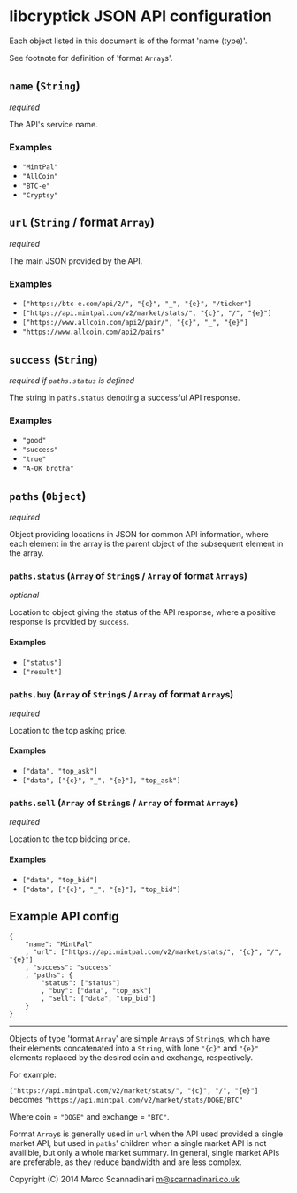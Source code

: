 # libcryptick JSON API configuration

Each object listed in this document is of the format 'name (type)'.

See footnote for definition of 'format `Array`s'.

## `name` (`String`)

*required*

The API's service name.

### Examples

* `"MintPal"`
* `"AllCoin"`
* `"BTC-e"`
* `"Cryptsy"`

## `url` (`String` / format `Array`)

*required*

The main JSON provided by the API.

### Examples

* `["https://btc-e.com/api/2/", "{c}", "_", "{e}", "/ticker"]`
* `["https://api.mintpal.com/v2/market/stats/", "{c}", "/", "{e}"]`
* `["https://www.allcoin.com/api2/pair/", "{c}", "_", "{e}"]`
* `"https://www.allcoin.com/api2/pairs"`

## `success` (`String`)

*required if `paths.status` is defined*

The string in `paths.status` denoting a successful API response.

### Examples

* `"good"`
* `"success"`
* `"true"`
* `"A-OK brotha"`

## `paths` (`Object`)

*required*

Object providing locations in JSON for common API information, where each element in the array is the parent object of the subsequent element in the array.

### `paths.status` (`Array` of `String`s / `Array` of format `Array`s)

*optional*

Location to object giving the status of the API response, where a positive response is provided by `success`.

#### Examples

* `["status"]`
* `["result"]`

### `paths.buy` (`Array` of `String`s / `Array` of format `Array`s)

*required*

Location to the top asking price.

#### Examples

* `["data", "top_ask"]`
* `["data", ["{c}", "_", "{e}"], "top_ask"]`

### `paths.sell` (`Array` of `String`s / `Array` of format `Array`s)

*required*

Location to the top bidding price.

#### Examples

* `["data", "top_bid"]`
* `["data", ["{c}", "_", "{e}"], "top_bid"]`

## Example API config

	{
		"name": "MintPal"
		, "url": ["https://api.mintpal.com/v2/market/stats/", "{c}", "/", "{e}"]
		, "success": "success"
		, "paths": {
			"status": ["status"]
			, "buy": ["data", "top_ask"]
			, "sell": ["data", "top_bid"]
		}
	}

----

Objects of type 'format `Array`' are simple `Array`s of `String`s, which have their elements concatenated into a `String`, with lone `"{c}"` and `"{e}"` elements replaced by the desired coin and exchange, respectively.

For example:

`["https://api.mintpal.com/v2/market/stats/", "{c}", "/", "{e}"]` becomes `"https://api.mintpal.com/v2/market/stats/DOGE/BTC"`

Where coin = `"DOGE"` and exchange = `"BTC"`.

Format `Array`s is generally used in `url` when the API used provided a single market API, but used in `paths`' children when a single market API is not availible, but only a whole market summary. In general, single market APIs are preferable, as they reduce bandwidth and are less complex.

Copyright (C) 2014 Marco Scannadinari <m@scannadinari.co.uk>
